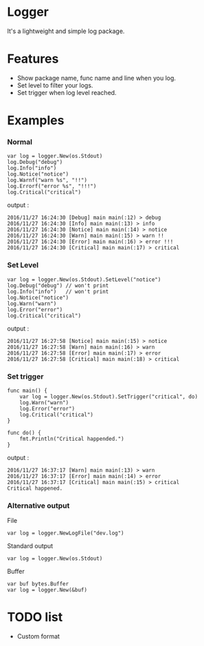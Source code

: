 # Logger

It's a lightweight and simple log package.





# Features

* Show package name, func name and line when you log.
* Set level to filter your logs.
* Set trigger when log level reached.




# Examples

### Normal

    var log = logger.New(os.Stdout)
    log.Debug("debug")
    log.Info("info")
    log.Notice("notice")
    log.Warnf("warn %s", "!!")
    log.Errorf("error %s", "!!!")
    log.Critical("critical")

output :

    2016/11/27 16:24:30 [Debug] main main(:12) > debug
    2016/11/27 16:24:30 [Info] main main(:13) > info
    2016/11/27 16:24:30 [Notice] main main(:14) > notice
    2016/11/27 16:24:30 [Warn] main main(:15) > warn !!
    2016/11/27 16:24:30 [Error] main main(:16) > error !!!
    2016/11/27 16:24:30 [Critical] main main(:17) > critical

### Set Level

    var log = logger.New(os.Stdout).SetLevel("notice")
    log.Debug("debug") // won't print
    log.Info("info")   // won't print
    log.Notice("notice")
    log.Warn("warn")
    log.Error("error")
    log.Critical("critical")

output :

    2016/11/27 16:27:58 [Notice] main main(:15) > notice
    2016/11/27 16:27:58 [Warn] main main(:16) > warn
    2016/11/27 16:27:58 [Error] main main(:17) > error
    2016/11/27 16:27:58 [Critical] main main(:18) > critical


### Set trigger

    func main() {
        var log = logger.New(os.Stdout).SetTrigger("critical", do)
        log.Warn("warn")
        log.Error("error")
        log.Critical("critical")
    }

    func do() {
        fmt.Println("Critical happended.")
    }

output :

    2016/11/27 16:37:17 [Warn] main main(:13) > warn
    2016/11/27 16:37:17 [Error] main main(:14) > error
    2016/11/27 16:37:17 [Critical] main main(:15) > critical
    Critical happened.




### Alternative output

File

    var log = logger.NewLogFile("dev.log")

Standard output

    var log = logger.New(os.Stdout)

Buffer

    var buf bytes.Buffer
    var log = logger.New(&buf)



# TODO list

* Custom format
